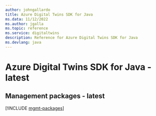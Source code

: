 ```yaml
---
author: johngallardo
title: Azure Digital Twins SDK for Java
ms.data: 11/12/2022
ms.author: jgalla
ms.topic: reference
ms.service: digitaltwins
description: Reference for Azure Digital Twins SDK for Java
ms.devlang: java
---
```

# Azure Digital Twins SDK for Java - latest

## Management packages - latest
[!INCLUDE [mgmt-packages](digital-twins-mgmt-index.md)]